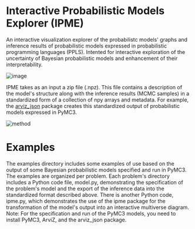 # Interactive Probabilistic Models Explorer (IPME)
An interactive visualization explorer of the probabilistc models' graphs and inference results of probabilistic models expressed in probabilistic programming languages (PPLS). 
Intented for interactive exploration of the uncertainty of Bayesian probabilistic models and enhancement of their interpretability. 

![image](https://user-images.githubusercontent.com/37831445/97790652-3616c780-1bc2-11eb-948b-54797f199ecb.png)

IPME takes as an input a zip file (.npz). This file contains a description of the model's structure along with the inference results (MCMC samples) 
in a standardized form of a collection of npy arrays and metadata. 
For example, the [arviz_json](https://github.com/johnhw/arviz_json) package creates this standardized output of probabilistic models expressed in PyMC3.

![method](https://user-images.githubusercontent.com/37831445/97790524-20ed6900-1bc1-11eb-950c-838ea67b4163.jpg)

# Examples
The examples directory includes some examples of use based on the output of some Bayesian probabilistic models specified and run in PyMC3.
The examples are organized per problem. Each problem's directory includes a Python code file, model.py, 
demonstrating the specification of the problem's model and the export of the inference data into 
the standardized format described above. There is another Python code, ipme.py, which demonstrates 
the use of the ipme package for the transformation of the model's output into an interactive multiverse diagram.
Note: For the specification and run of the PyMC3 models, you need to install PyMC3, ArviZ, and the arviz_json package.  

